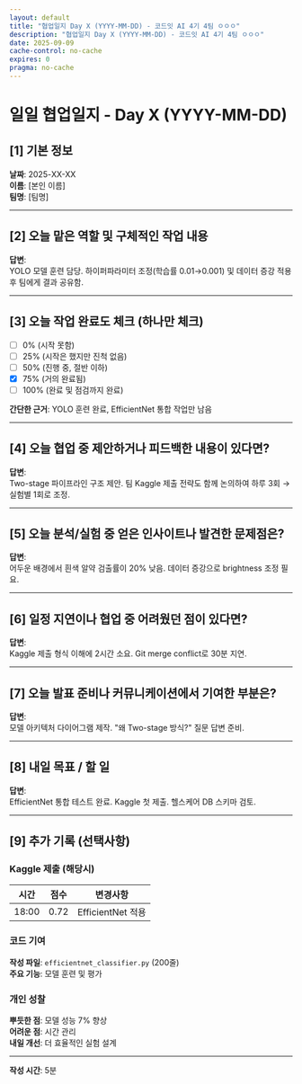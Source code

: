```yaml
---
layout: default
title: "협업일지 Day X (YYYY-MM-DD) - 코드잇 AI 4기 4팀 ㅇㅇㅇ"
description: "협업일지 Day X (YYYY-MM-DD) - 코드잇 AI 4기 4팀 ㅇㅇㅇ"
date: 2025-09-09
cache-control: no-cache
expires: 0
pragma: no-cache
---
```


# 일일 협업일지 - Day X (YYYY-MM-DD)

## [1] 기본 정보
**날짜**: 2025-XX-XX  
**이름**: [본인 이름]  
**팀명**: [팀명]

---

## [2] 오늘 맡은 역할 및 구체적인 작업 내용
**답변**:  
YOLO 모델 훈련 담당. 하이퍼파라미터 조정(학습률 0.01→0.001) 및 데이터 증강 적용 후 팀에게 결과 공유함.

---

## [3] 오늘 작업 완료도 체크 (하나만 체크)
- [ ] 0% (시작 못함)
- [ ] 25% (시작은 했지만 진척 없음)  
- [ ] 50% (진행 중, 절반 이하)
- [x] 75% (거의 완료됨)
- [ ] 100% (완료 및 점검까지 완료)

**간단한 근거**: YOLO 훈련 완료, EfficientNet 통합 작업만 남음

---

## [4] 오늘 협업 중 제안하거나 피드백한 내용이 있다면?
**답변**:  
Two-stage 파이프라인 구조 제안. 팀 Kaggle 제출 전략도 함께 논의하여 하루 3회 → 실험별 1회로 조정.

---

## [5] 오늘 분석/실험 중 얻은 인사이트나 발견한 문제점은?
**답변**:  
어두운 배경에서 흰색 알약 검출률이 20% 낮음. 데이터 증강으로 brightness 조정 필요.

---

## [6] 일정 지연이나 협업 중 어려웠던 점이 있다면?
**답변**:  
Kaggle 제출 형식 이해에 2시간 소요. Git merge conflict로 30분 지연.

---

## [7] 오늘 발표 준비나 커뮤니케이션에서 기여한 부분은?
**답변**:  
모델 아키텍처 다이어그램 제작. "왜 Two-stage 방식?" 질문 답변 준비.

---

## [8] 내일 목표 / 할 일
**답변**:  
EfficientNet 통합 테스트 완료. Kaggle 첫 제출. 헬스케어 DB 스키마 검토.

---

## [9] 추가 기록 (선택사항)

### Kaggle 제출 (해당시)
| 시간 | 점수 | 변경사항 |
|------|------|----------|
| 18:00 | 0.72 | EfficientNet 적용 |

### 코드 기여
**작성 파일**: `efficientnet_classifier.py` (200줄)  
**주요 기능**: 모델 훈련 및 평가

### 개인 성찰
**뿌듯한 점**: 모델 성능 7% 향상  
**어려운 점**: 시간 관리  
**내일 개선**: 더 효율적인 실험 설계

---

**작성 시간**: 5분